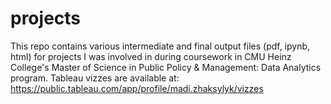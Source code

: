 # projects

This repo contains various intermediate and final output files (pdf, ipynb, html) for projects I was involved in during coursework in CMU Heinz College's Master of Science in Public Policy & Management: Data Analytics program. 
Tableau vizzes are available at: https://public.tableau.com/app/profile/madi.zhaksylyk/vizzes
